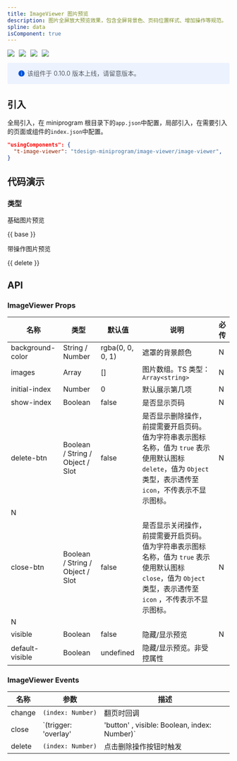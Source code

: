 ```yaml
---
title: ImageViewer 图片预览
description: 图片全屏放大预览效果，包含全屏背景色、页码位置样式、增加操作等规范。
spline: data
isComponent: true
---
```


<span class="coverages-badge" style="margin-right: 10px"><img src="https://img.shields.io/badge/coverages%3A%20lines-90%25-blue" /></span><span class="coverages-badge" style="margin-right: 10px"><img src="https://img.shields.io/badge/coverages%3A%20functions-88%25-blue" /></span><span class="coverages-badge" style="margin-right: 10px"><img src="https://img.shields.io/badge/coverages%3A%20statements-90%25-blue" /></span><span class="coverages-badge" style="margin-right: 10px"><img src="https://img.shields.io/badge/coverages%3A%20branches-88%25-blue" /></span>

<div style="background: #ecf2fe; display: flex; align-items: center; line-height: 20px; padding: 14px 24px; border-radius: 3px; color: #555a65">
  <svg fill="none" viewBox="0 0 16 16" width="16px" height="16px" style="margin-right: 5px">
    <path fill="#0052d9" d="M8 15A7 7 0 108 1a7 7 0 000 14zM7.4 4h1.2v1.2H7.4V4zm.1 2.5h1V12h-1V6.5z" fillOpacity="0.9"></path>
  </svg>
  该组件于 0.10.0 版本上线，请留意版本。
</div>

## 引入

全局引入，在 miniprogram 根目录下的`app.json`中配置，局部引入，在需要引入的页面或组件的`index.json`中配置。

```json
"usingComponents": {
  "t-image-viewer": "tdesign-miniprogram/image-viewer/image-viewer",
}
```

## 代码演示

### 类型

基础图片预览

{{ base }}

带操作图片预览

{{ delete }}

## API

### ImageViewer Props

 名称               | 类型                               | 默认值              | 说明                                                                                               | 必传 
------------------|----------------------------------|------------------|--------------------------------------------------------------------------------------------------|----
 background-color | String / Number                  | rgba(0, 0, 0, 1) | 遮罩的背景颜色                                                                                          | N  
 images           | Array                            | []               | 图片数组。TS 类型：`Array<string>`                                                                       | N  
 initial-index    | Number                           | 0                | 默认展示第几项                                                                                          | N  
 show-index       | Boolean                          | false            | 是否显示页码                                                                                           | N  
 delete-btn       | Boolean / String / Object / Slot | false            | 是否显示删除操作，前提需要开启页码。值为字符串表示图标名称，值为 `true` 表示使用默认图标 `delete`，值为 `Object` 类型，表示透传至 `icon`，不传表示不显示图标。 | N  
| N                
 close-btn        | Boolean / String / Object / Slot | false            | 是否显示关闭操作，前提需要开启页码。值为字符串表示图标名称，值为 `true` 表示使用默认图标 `close`，值为 `Object` 类型，表示透传至 `icon` ，不传表示不显示图标。 | N  
| N                
 visible          | Boolean                          | false            | 隐藏/显示预览                                                                                          | N  
 default-visible  | Boolean                          | undefined        | 隐藏/显示预览。非受控属性                                                                                    |

### ImageViewer Events

 名称     | 参数                   | 描述                                           
--------|----------------------|----------------------------------------------
 change | `(index: Number)`    | 翻页时回调                                        
 close  | `(trigger: 'overlay' | 'button' , visible: Boolean, index: Number)` | 点击操作按钮button或者overlay时触发
 delete | `(index: Number)`    | 点击删除操作按钮时触发                                  

